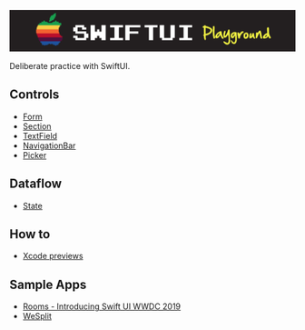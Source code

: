 ![](images/logo.png)

Deliberate practice with SwiftUI.

## Controls

- [Form](Controls/Form/README.md)
- [Section](Controls/Section/README.md)
- [TextField](Controls/TextField/README.md)
- [NavigationBar](Controls/NavigationBar/README.md)
- [Picker](Controls/Picker/README.md)

## Dataflow

- [State](Dataflow/README.md)

## How to

- [Xcode previews](Previews/README.md)

## Sample Apps

- [Rooms - Introducing Swift UI WWDC 2019](SampleApps/Rooms/README.md)
- [WeSplit](SampleApps/WeSplit/README.md)
